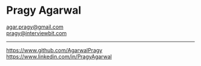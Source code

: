 Pragy Agarwal
===============================

agar.pragy@gmail.com  
pragy@interviewbit.com  
-- --
https://www.github.com/AgarwalPragy  
https://www.linkedin.com/in/PragyAgarwal
